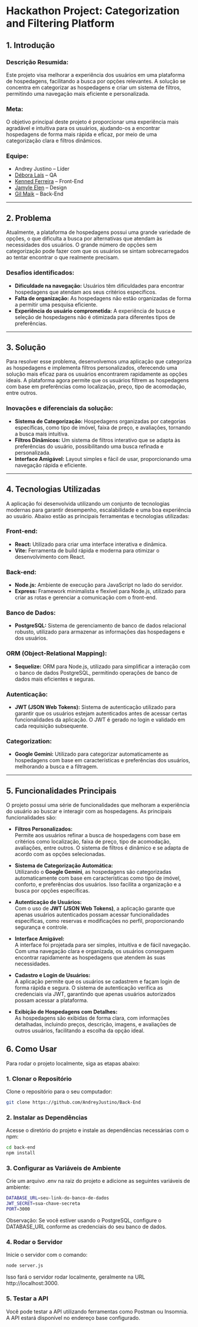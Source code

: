 # Hackathon Project: Categorization and Filtering Platform

## 1. Introdução

### Descrição Resumida:  
Este projeto visa melhorar a experiência dos usuários em uma plataforma de hospedagens, facilitando a busca por opções relevantes. A solução se concentra em categorizar as hospedagens e criar um sistema de filtros, permitindo uma navegação mais eficiente e personalizada.

### Meta:  
O objetivo principal deste projeto é proporcionar uma experiência mais agradável e intuitiva para os usuários, ajudando-os a encontrar hospedagens de forma mais rápida e eficaz, por meio de uma categorização clara e filtros dinâmicos.

### Equipe:  
- Andrey Justino – Líder  
- [Débora Laís](https://github.com/Debora-Laiss) – QA  
- [Kenned Ferreira](https://github.com/kennedfer) – Front-End  
- [Jamyle Elen](https://github.com/Jamyle-Elen) – Design  
- [Gil Maik](https://github.com/JuniorReisx) – Back-End  

---

## 2. Problema

Atualmente, a plataforma de hospedagens possui uma grande variedade de opções, o que dificulta a busca por alternativas que atendam às necessidades dos usuários. O grande número de opções sem categorização pode fazer com que os usuários se sintam sobrecarregados ao tentar encontrar o que realmente precisam.

### Desafios identificados:
- **Dificuldade na navegação:** Usuários têm dificuldades para encontrar hospedagens que atendam aos seus critérios específicos.
- **Falta de organização:** As hospedagens não estão organizadas de forma a permitir uma pesquisa eficiente.
- **Experiência do usuário comprometida:** A experiência de busca e seleção de hospedagens não é otimizada para diferentes tipos de preferências.

---

## 3. Solução

Para resolver esse problema, desenvolvemos uma aplicação que categoriza as hospedagens e implementa filtros personalizados, oferecendo uma solução mais eficaz para os usuários encontrarem rapidamente as opções ideais. A plataforma agora permite que os usuários filtrem as hospedagens com base em preferências como localização, preço, tipo de acomodação, entre outros.

### Inovações e diferenciais da solução:
- **Sistema de Categorização:** Hospedagens organizadas por categorias específicas, como tipo de imóvel, faixa de preço, e avaliações, tornando a busca mais intuitiva.
- **Filtros Dinâmicos:** Um sistema de filtros interativo que se adapta às preferências do usuário, possibilitando uma busca refinada e personalizada.
- **Interface Amigável:** Layout simples e fácil de usar, proporcionando uma navegação rápida e eficiente.

---

## 4. Tecnologias Utilizadas

A aplicação foi desenvolvida utilizando um conjunto de tecnologias modernas para garantir desempenho, escalabilidade e uma boa experiência ao usuário. Abaixo estão as principais ferramentas e tecnologias utilizadas:

### Front-end:
- **React:** Utilizado para criar uma interface interativa e dinâmica.
- **Vite:** Ferramenta de build rápida e moderna para otimizar o desenvolvimento com React.

### Back-end:
- **Node.js:** Ambiente de execução para JavaScript no lado do servidor.
- **Express:** Framework minimalista e flexível para Node.js, utilizado para criar as rotas e gerenciar a comunicação com o front-end.

### Banco de Dados:
- **PostgreSQL:** Sistema de gerenciamento de banco de dados relacional robusto, utilizado para armazenar as informações das hospedagens e dos usuários.

### ORM (Object-Relational Mapping):
- **Sequelize:** ORM para Node.js, utilizado para simplificar a interação com o banco de dados PostgreSQL, permitindo operações de banco de dados mais eficientes e seguras.

### Autenticação:
- **JWT (JSON Web Tokens):** Sistema de autenticação utilizado para garantir que os usuários estejam autenticados antes de acessar certas funcionalidades da aplicação. O JWT é gerado no login e validado em cada requisição subsequente.

### Categorization:
- **Google Gemini:** Utilizado para categorizar automaticamente as hospedagens com base em características e preferências dos usuários, melhorando a busca e a filtragem.

---

## 5. Funcionalidades Principais

O projeto possui uma série de funcionalidades que melhoram a experiência do usuário ao buscar e interagir com as hospedagens. As principais funcionalidades são:

- **Filtros Personalizados:**  
  Permite aos usuários refinar a busca de hospedagens com base em critérios como localização, faixa de preço, tipo de acomodação, avaliações, entre outros. O sistema de filtros é dinâmico e se adapta de acordo com as opções selecionadas.

- **Sistema de Categorização Automática:**  
  Utilizando o **Google Gemini**, as hospedagens são categorizadas automaticamente com base em características como tipo de imóvel, conforto, e preferências dos usuários. Isso facilita a organização e a busca por opções específicas.

- **Autenticação de Usuários:**  
  Com o uso de **JWT (JSON Web Tokens)**, a aplicação garante que apenas usuários autenticados possam acessar funcionalidades específicas, como reservas e modificações no perfil, proporcionando segurança e controle.

- **Interface Amigável:**  
  A interface foi projetada para ser simples, intuitiva e de fácil navegação. Com uma navegação clara e organizada, os usuários conseguem encontrar rapidamente as hospedagens que atendem às suas necessidades.

- **Cadastro e Login de Usuários:**  
  A aplicação permite que os usuários se cadastrem e façam login de forma rápida e segura. O sistema de autenticação verifica as credenciais via JWT, garantindo que apenas usuários autorizados possam acessar a plataforma.

- **Exibição de Hospedagens com Detalhes:**  
  As hospedagens são exibidas de forma clara, com informações detalhadas, incluindo preços, descrição, imagens, e avaliações de outros usuários, facilitando a escolha da opção ideal.

## 6. Como Usar

Para rodar o projeto localmente, siga as etapas abaixo:

### 1. Clonar o Repositório

Clone o repositório para o seu computador:

  ```bash
  git clone https://github.com/AndreyJustino/Back-End
  ```

### 2. Instalar as Dependências

Acesse o diretório do projeto e instale as dependências necessárias com o npm:

  ```bash
  cd back-end
  npm install
  ```

### 3. Configurar as Variáveis de Ambiente

Crie um arquivo .env na raiz do projeto e adicione as seguintes variáveis de ambiente:

  ```bash
  DATABASE_URL=seu-link-do-banco-de-dados
  JWT_SECRET=sua-chave-secreta
  PORT=3000
  ```

Observação: Se você estiver usando o PostgreSQL, configure o DATABASE_URL conforme as credenciais do seu banco de dados.

### 4. Rodar o Servidor

Inicie o servidor com o comando:

  ```bash
  node server.js
  ```

Isso fará o servidor rodar localmente, geralmente na URL http://localhost:3000.

### 5. Testar a API

Você pode testar a API utilizando ferramentas como Postman ou Insomnia. A API estará disponível no endereço base configurado.